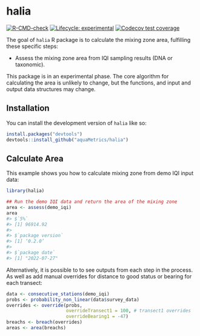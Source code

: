 
<!-- README.md is generated from README.Rmd. Please edit that file -->

# halia

<!-- badges: start -->

[![R-CMD-check](https://github.com/aquaMetrics/halia/actions/workflows/R-CMD-check.yaml/badge.svg)](https://github.com/aquaMetrics/halia/actions/workflows/R-CMD-check.yaml)
[![Lifecycle:
experimental](https://img.shields.io/badge/lifecycle-experimental-orange.svg)](https://lifecycle.r-lib.org/articles/stages.html#experimental)
[![Codecov test
coverage](https://codecov.io/gh/aquaMetrics/halia/branch/main/graph/badge.svg)](https://app.codecov.io/gh/aquaMetrics/halia?branch=main)
<!-- badges: end -->

The goal of `halia` R package is to calculate the mixing zone area,
fulfilling these specific steps:

-   Assess the mixing zone area from IQI sampling results (DNA or
    taxonomic).

This package is in an experimental phase. The core algorithm for
calculating the area is unlikely to change, but the functions, and input
and output data structures may change.

## Installation

You can install the development version of `halia` like so:

``` r
install.packages("devtools")
devtools::install_github("aquaMetrics/halia")
```

## Calculate Area

This example shows you how to calculate mixing zone from demo IQI input
data:

``` r
library(halia)
```

``` r
## Run the demo IQI data and return the area of the mixing zone
area <- assess(demo_iqi)
area
#> $`5%`
#> [1] 96914.92
#>
#> $`package version`
#> [1] ‘0.2.0’
#> 
#> $`package date`
#> [1] "2022-07-27"
```

Alternatively, it is possible to to see outputs from each step in the
process. As well as add manual overrides for distance to good status or
bearing for each transect:

``` r
data <- consecutive_stations(demo_iqi)
probs <- probability_non_linear(data$survey_data)
overrides <- override(probs,
                      overrideTransect1 = 100, # transect1 overrides
                      overrideBearing1 = -47)
breachs <- breach(overrides)
areas <- area(breachs)
```
